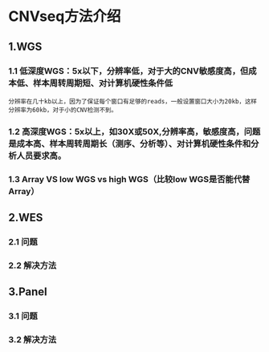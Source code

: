 # CNVseq方法介绍

## 1.WGS

### 1.1 低深度WGS：5x以下，分辨率低，对于大的CNV敏感度高，但成本低、样本周转周期短、对计算机硬性条件低
    分辨率在几十kb以上，因为了保证每个窗口有足够的reads，一般设置窗口大小为20kb，这样分辨率为60kb，对于小的CNV检测不到。

### 1.2 高深度WGS：5x以上，如30X或50X,分辨率高，敏感度高，问题是成本高、样本周转周期长（测序、分析等）、对计算机硬性条件和分析人员要求高。

### 1.3 Array VS low WGS vs high WGS（比较low WGS是否能代替Array）

    
    

## 2.WES

### 2.1 问题

### 2.2 解决方法

## 3.Panel

### 3.1 问题

### 3.2 解决方法
